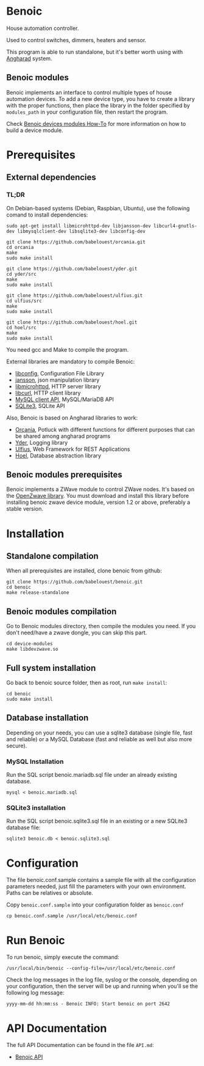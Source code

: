 # Benoic

House automation controller.

Used to control switches, dimmers, heaters and sensor.

This program is able to run standalone, but it's better worth using with [Angharad](https://github.com/babelouest/angharad) system.

## Benoic modules

Benoic implements an interface to control multiple types of house automation devices. To add a new device type, you have to create a library with the proper functions, then place the library in the folder specified by `modules_path` in your configuration file, then restart the program.

Check [Benoic devices modules How-To](device-modules/README.md) for more information on how to build a device module.

# Prerequisites

## External dependencies

### TL;DR

On Debian-based systems (Debian, Raspbian, Ubuntu), use the following comand to install dependencies:

```shell
sudo apt-get install libmicrohttpd-dev libjansson-dev libcurl4-gnutls-dev libmysqlclient-dev libsqlite3-dev libconfig-dev

git clone https://github.com/babelouest/orcania.git
cd orcania
make
sudo make install

git clone https://github.com/babelouest/yder.git
cd yder/src
make
sudo make install

git clone https://github.com/babelouest/ulfius.git
cd ulfius/src
make
sudo make install

git clone https://github.com/babelouest/hoel.git
cd hoel/src
make
sudo make install
```

You need gcc and Make to compile the program.

External libraries are mandatory to compile Benoic:
- [libconfig](http://www.hyperrealm.com/libconfig/), Configuration File Library
- [jansson](http://www.digip.org/jansson/), json manipulation library
- [libmicrohttpd](https://www.gnu.org/software/libmicrohttpd/), HTTP server library
- [libcurl](https://curl.haxx.se/libcurl/), HTTP client library
- [MySQL client API](https://dev.mysql.com/doc/refman/5.7/en/c-api.html), MySQL/MariaDB API
- [SQLite3](https://www.sqlite.org/), SQLite API

Also, Benoic is based on Angharad libraries to work:
- [Orcania](https://github.com/babelouest/orcania), Potluck with different functions for different purposes that can be shared among angharad programs
- [Yder](https://github.com/babelouest/yder), Logging library
- [Ulfius](https://github.com/babelouest/ulfius), Web Framework for REST Applications
- [Hoel](https://github.com/babelouest/hoel), Database abstraction library

## Benoic modules prerequisites

Benoic implements a ZWave module to control ZWave nodes. It's based on the [OpenZwave library](http://www.openzwave.net/). You must download and install this library before installing benoic zwave device module, version 1.2 or above, preferably a stable version.

# Installation

## Standalone compilation

When all prerequisites are installed, clone benoic from github:

```shell
git clone https://github.com/babelouest/benoic.git
cd benoic
make release-standalone
```

## Benoic modules compilation

Go to Benoic modules directory, then compile the modules you need. If you don't need/have a zwave dongle, you can skip this part.

```shell
cd device-modules
make libdevzwave.so
```

## Full system installation

Go back to benoic source folder, then as root, run `make install`:

```shell
cd benoic
sudo make install
```

## Database installation

Depending on your needs, you can use a sqlite3 database (single file, fast and reliable) or a MySQL Database (fast and reliable as well but also more secure).

### MySQL Installation

Run the SQL script benoic.mariadb.sql file under an already existing database.

```shell
mysql < benoic.mariadb.sql
```

### SQLite3 installation

Run the SQL script benoic.sqlite3.sql file in an existing or a new SQLite3 database file:
```shell
sqlite3 benoic.db < benoic.sqlite3.sql
```

# Configuration

The file benoic.conf.sample contains a sample file with all the configuration parameters needed, just fill the parameters with your own environment. Paths can be relatives or absolute.

Copy `benoic.conf.sample` into your configuration folder as `benoic.conf`

```shell
cp benoic.conf.sample /usr/local/etc/benoic.conf
```

# Run Benoic

To run benoic, simply execute the command:

```shell
/usr/local/bin/benoic --config-file=/usr/local/etc/benoic.conf
```

Check the log messages in the log file, syslog or the console, depending on your configuration, then the server will be up and running when you'll se the following log message:

```log
yyyy-mm-dd hh:mm:ss - Benoic INFO: Start benoic on port 2642
```

# API Documentation

The full API Documentation can be found in the file `API.md`:

- [Benoic API](API.md)
